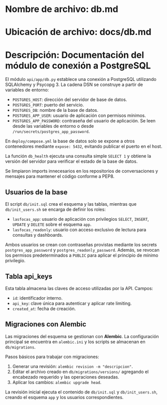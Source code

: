 # Nombre de archivo: db.md
# Ubicación de archivo: docs/db.md
# Descripción: Documentación del módulo de conexión a PostgreSQL

El módulo `api/app/db.py` establece una conexión a PostgreSQL utilizando SQLAlchemy y Psycopg 3.
La cadena DSN se construye a partir de variables de entorno:

- `POSTGRES_HOST`: dirección del servidor de base de datos.
- `POSTGRES_PORT`: puerto del servicio.
- `POSTGRES_DB`: nombre de la base de datos.
- `POSTGRES_APP_USER`: usuario de aplicación con permisos mínimos.
- `POSTGRES_APP_PASSWORD`: contraseña del usuario de aplicación.
  Se leen desde las variables de entorno o desde `/run/secrets/postgres_app_password`.

En `deploy/compose.yml` la base de datos solo se expone a otros contenedores mediante `expose: 5432`, evitando publicar el puerto en el host.

La función `db_health` ejecuta una consulta simple `SELECT 1` y obtiene la versión del servidor
para verificar el estado de la base de datos.

Se limpiaron imports innecesarios en los repositorios de conversaciones y mensajes para mantener el código conforme a PEP8.

## Usuarios de la base

El script `db/init.sql` crea el esquema y las tablas, mientras que `db/init_users.sh` se encarga de definir los roles:

- `lasfocas_app`: usuario de aplicación con privilegios `SELECT`, `INSERT`, `UPDATE` y `DELETE` sobre el esquema `app`.
- `lasfocas_readonly`: usuario con acceso exclusivo de lectura para consultas y dashboards.

Ambos usuarios se crean con contraseñas provistas mediante los secrets `postgres_app_password` y `postgres_readonly_password`. Además, se revocan los permisos predeterminados a `PUBLIC` para aplicar el principio de mínimo privilegio.

## Tabla api_keys

Esta tabla almacena las claves de acceso utilizadas por la API.
Campos:
- `id`: identificador interno.
- `api_key`: clave única para autenticar y aplicar rate limiting.
- `created_at`: fecha de creación.

## Migraciones con Alembic

Las migraciones del esquema se gestionan con **Alembic**. La configuración principal se encuentra en `alembic.ini` y los scripts se almacenan en `db/migrations`.

Pasos básicos para trabajar con migraciones:

1. Generar una revisión: `alembic revision -m "descripcion"`.
2. Editar el archivo creado en `db/migrations/versions/` agregando el encabezado requerido y las operaciones deseadas.
3. Aplicar los cambios: `alembic upgrade head`.

La revisión inicial ejecuta el contenido de `db/init.sql` y `db/init_users.sh`, creando el esquema `app` y los usuarios correspondientes.
